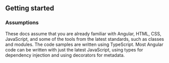 ## Getting started

### Assumptions

These docs assume that you are already familiar with Angular, HTML, CSS, JavaScript, and some of the tools from the latest standards, such as classes and modules. The code samples are written using TypeScript. Most Angular code can be written with just the latest JavaScript, using types for dependency injection and using decorators for metadata.